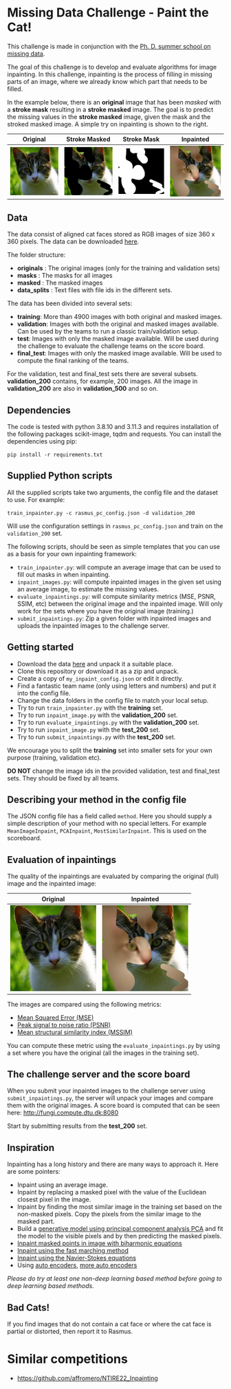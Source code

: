 # Missing Data Challenge - Paint the Cat!

This challenge is made in conjunction with the [Ph. D. summer school on missing data](https://missing-data.compute.dtu.dk/).

The goal of this challenge is to develop and evaluate algorithms for image inpainting. In this challenge, inpainting is the process of filling in missing parts of an image, where we already know which part that needs to be filled.

In the example below, there is an **original** image that has been *masked* with a **stroke mask** resulting in a **stroke masked** image. The goal is to predict the missing values in the **stroke masked** image, given the mask and the stroked masked image. A simple try on inpainting is shown to the right.

|                 Original                 |                 Stroke Masked                 |                 Stroke Mask                 |                 Inpainted                 |
|:----------------------------------------:|:---------------------------------------------:|:-------------------------------------------:|:-----------------------------------------:|
| <img src="figs/original.jpg" width=200/> | <img src="figs/stroke_masked.png" width=200/> | <img src="figs/stroke_mask.png" width=200/> | <img src="figs/inpainted.png" width=200/> |

## Data

The data consist of aligned cat faces stored as RGB images of size 360 x 360 pixels. The data can be downloaded [here](https://people.compute.dtu.dk/rapa/cats/MissingDataOpenData.zip).

The folder structure:
- **originals** : The original images (only for the training and validation sets)
- **masks** : The masks for all images
- **masked** : The masked images
- **data_splits** : Text files with file ids in the different sets.

The data has been divided into several sets:
- **training**: More than 4900 images with both original and masked images.
- **validation**: Images with both the original and masked images available. Can be used by the teams to run a classic train/validation setup.
- **test**: Images with only the masked image available. Will be used during the challenge to evaluate the challenge teams on the score board.
- **final_test**: Images with only the masked image available. Will be used to compute the final ranking of the teams.

For the validation, test and final_test sets there are several subsets. **validation_200** contains, for example, 200 images. All the image in **validation_200** are also in **validation_500** and so on.

## Dependencies
The code is tested with python 3.8.10 and 3.11.3 and requires installation of the following packages scikit-image, tqdm and requests. You can install the dependencies using pip:
```
pip install -r requirements.txt
```

## Supplied Python scripts

All the supplied scripts take two arguments, the config file and the dataset to use. For example:

```
train_inpainter.py -c rasmus_pc_config.json -d validation_200
```

Will use the configuration settings in `rasmus_pc_config.json` and train on the `validation_200` set.

The following scripts, should be seen as simple templates that you can use as a basis for your own inpainting framework:

- `train_inpainter.py`: will compute an average image that can be used to fill out masks in when inpainting.
- `inpaint_images.py`: will compute inpainted images in the given set using an average image, to estimate the missing values.
- `evaluate_inpaintings.py`: will compute similarity metrics (MSE, PSNR, SSIM, etc) between the original image and the inpainted image. Will only work for the sets where you have the original image (training.)
- `submit_inpaintings.py`: Zip a given folder with inpainted images and uploads the inpainted images to the challenge server.

## Getting started

- Download the data [here](https://people.compute.dtu.dk/rapa/cats/MissingDataOpenData.zip) and unpack it a suitable place.
- Clone this repository or download it as a zip and unpack.
- Create a copy of `my_inpaint_config.json` or edit it directly.
- Find a fantastic team name (only using letters and numbers) and put it into the config file.
- Change the data folders in the config file to match your local setup.
- Try to run `train_inpainter.py` with the **training** set.
- Try to run `inpaint_image.py` with the **validation_200** set.
- Try to run `evaluate_inpaintings.py` with the **validation_200** set.
- Try to run `inpaint_image.py` with the **test_200** set.
- Try to run `submit_inpaintings.py` with the **test_200** set.

We encourage you to split the **training**  set into smaller sets for your own purpose (training, validation etc).

**DO NOT** change the image ids in the provided validation, test and final_test sets. They should be fixed by all teams.

## Describing your method in the config file

The JSON config file has a field called `method`. Here you should supply a simple description of your method with no special letters. For example `MeanImageInpaint`, `PCAInpaint`, `MostSimilarInpaint`. This is used on the scoreboard.

## Evaluation of inpaintings

The quality of the inpaintings are evaluated by comparing the original (full) image and the inpainted image:

|                 Original                 |Inpainted                 |
|:----------------------------------------:|:---------------------------------------------:|
| <img src="figs/original.jpg" width=200/> | <img src="figs/inpainted.png" width=200/> |

The images are compared using the following metrics:
- [Mean Squared Error (MSE)](https://scikit-image.org/docs/stable/api/skimage.metrics.html#skimage.metrics.mean_squared_error)
- [Peak signal to noise ratio (PSNR)](https://scikit-image.org/docs/stable/api/skimage.metrics.html#skimage.metrics.peak_signal_noise_ratio)
- [Mean structural similarity index (MSSIM)](https://scikit-image.org/docs/stable/api/skimage.metrics.html#skimage.metrics.structural_similarity)

You can compute these metric using the `evaluate_inpaintings.py` by using a set where you have the original (all the images in the training set).

## The challenge server and the score board

When you submit your inpainted images to the challenge server using `submit_inpaintings.py`, the server will unpack your images and compare them with the original images. A score board is computed that can be seen here: http://fungi.compute.dtu.dk:8080

Start by submitting results from the **test_200** set.

## Inspiration

Inpainting has a long history and there are many ways to approach it. Here are some pointers:

- Inpaint using an average image.
- Inpaint by replacing a masked pixel with the value of the Euclidean closest pixel in the image.
- Inpaint by finding the most similar image in the training set based on the non-masked pixels. Copy the pixels from the similar image to the masked part.
- Build a [generative model using principal component analysis PCA](https://github.com/RasmusRPaulsen/DTUImageAnalysis/tree/main/exercises/ex8-CatsCatsCats) and fit the model to the visible pixels and by then predicting the masked pixels.
- [Inpaint masked points in image with biharmonic equations](https://scikit-image.org/docs/stable/api/skimage.restoration.html#skimage.restoration.inpaint_biharmonic)
- [Inpaint using the fast marching method](https://github.com/olvb/pyheal)
- [Inpaint using the Navier-Stokes equations](https://docs.opencv.org/3.4/df/d3d/tutorial_py_inpainting.html)
- Using [auto encoders](https://towardsdatascience.com/inpainting-with-ai-get-back-your-images-pytorch-a68f689128e5), [more auto encoders](https://wandb.ai/ayush-thakur/image-impainting/reports/An-Introduction-to-Image-Inpainting-Using-Deep-Learning--Vmlldzo3NDU0Nw)


*Please do try at least one non-deep learning based method before going to deep learning based methods.*

## Bad Cats!
If you find images that do not contain a cat face or where the cat face is partial or distorted, then report it to Rasmus.

# Similar competitions
- https://github.com/affromero/NTIRE22_Inpainting

